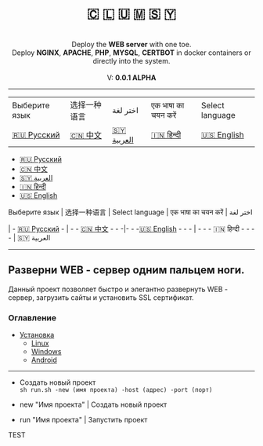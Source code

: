 <p align="center">
    <h1 align="center" style="">🇨​​​​​ 🇱​​​​​ 🇺​​​​​ 🇲​​​​​ 🇸​​​​​ 🇾​​​​​</h1>
    
<p align="center">
        <br>Deploy the <b>WEB server</b> with one toe.
        <br> Deploy <b>NGINX</b>, <b>APACHE</b>, <b>PHP</b>, <b>MYSQL</b>, <b>CERTBOT</b> in docker containers or directly into the system.
        <br><br> V: <b>0.0.1 ALPHA</b>
    <p>
</p>

___

<table align="center">
  <tbody>
    <tr>
      <td>Выберите язык</td>
      <td>选择一种语言</td>
      <td>اختر لغة</td>
      <td>एक भाषा का चयन करें </td>
      <td>Select language</td>
    </tr>
    <tr>
      <td>
        <a href="#ru">🇷🇺 Русский</a>
      </td>
      <td>
        <a href="#cn">🇨🇳 中文</a>
      </td>
      <td>
        <a href="#sy">🇸🇾 العربية</a>
      </td>
      <td>
        <a href="#in">🇮🇳 हिन्दी</a>
      </td>
      <td>
        <a href="#en">🇺🇸 English</a>
      </td>
    </tr>
  </tbody>
</table>


 - [🇷🇺 Русский](#ru)
 - [🇨🇳 中文](#cn)
 - [🇸🇾 العربية](#sy)
 - [🇮🇳 हिन्दी](#in)
 - [🇺🇸 English](#ru)





Выберите язык | 选择一种语言 | Select language | एक भाषा का चयन करें | اختر لغة<br>

| - [🇷🇺 Русский](#ru) - | - - [🇨🇳 中文](#cn) - - -|- - -[🇺🇸 English](#ru) - - - | - - - 🇮🇳 हिन्दी - - - - | 🇸🇾 العربية


[//]: # (```)

[//]: # (SUPPORT:)

[//]: # (    _ Linux)

[//]: # (        Fedora)

[//]: # (    _ Windows)

[//]: # (        7, 8, 10)

[//]: # (    _ Android)

[//]: # (        6, 7, 8, 9, 10, 11, 12)

[//]: # (```)

[//]: # (```)

[//]: # (CHANGELOG:)

[//]: # (    1. Add: Apache)

[//]: # (    2. Destroy: Serv.txt)

[//]: # (```)

___

## <a name="ru">Разверни WEB - сервер одним пальцем ноги.</a>

Данный проект позволяет быстро и элегантно развернуть WEB - сервер, загрузить сайты и установить SSL сертификат.

### Оглавление
- [Установка](#ru_install)
  - [Linux](#ru_install_linux)
  - [Windows](#ru_install_windows)
  - [Android](#ru_install_android)
---

- Создать новый проект <br>
```sh run.sh -new (имя проекта) -host (адрес) -port (порт)```

- new "Имя проекта" | Создать новый проект <br>
- run "Имя проекта" | Запустить проект








<p id="1">TEST</p>